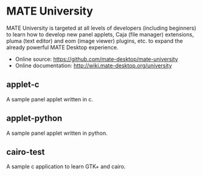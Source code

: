 MATE University
===============

MATE University is targeted at all levels of developers (including
beginners) to learn how to develop new panel applets, Caja (file manager)
extensions, pluma (text editor) and eom (image viewer) plugins, etc. to
expand the already powerful MATE Desktop experience.

  * Online source: https://github.com/mate-desktop/mate-university
  * Online documentation: http://wiki.mate-desktop.org/university



applet-c
--------

A sample panel applet written in c.


applet-python
-------------

A sample panel applet written in python.


cairo-test
----------

A sample c application to learn GTK+ and cairo.
